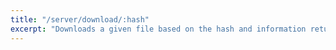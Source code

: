 ```yaml
---
title: "/server/download/:hash"
excerpt: "Downloads a given file based on the hash and information returned by PufferPanel."
---
```

